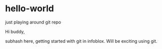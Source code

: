 # hello-world
just playing around git repo

Hi buddy,

subhash here, getting started with git in infoblox.
Will be exciting using git.

